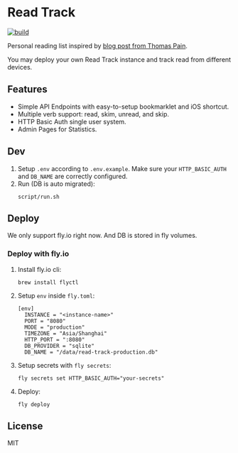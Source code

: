 # Read Track

[![build](https://github.com/crispgm/read-track/actions/workflows/ci.yml/badge.svg)](https://github.com/crispgm/read-track/actions/workflows/ci.yml)

Personal reading list inspired by [blog post from Thomas Pain](https://www.tdpain.net/blog/a-year-of-reading).

You may deploy your own Read Track instance and track read from different devices.

## Features

- Simple API Endpoints with easy-to-setup bookmarklet and iOS shortcut.
- Multiple verb support: read, skim, unread, and skip.
- HTTP Basic Auth single user system.
- Admin Pages for Statistics.

## Dev

1. Setup `.env` according to `.env.example`. Make sure your `HTTP_BASIC_AUTH` and `DB_NAME` are correctly configured.
2. Run (DB is auto migrated):
   ```
   script/run.sh
   ```

## Deploy

We only support fly.io right now. And DB is stored in fly volumes.

### Deploy with fly.io

1. Install fly.io cli:
    ```shell
    brew install flyctl
    ```

2. Setup `env` inside `fly.toml`:
    ```shell
    [env]
      INSTANCE = "<instance-name>"
      PORT = "8080"
      MODE = "production"
      TIMEZONE = "Asia/Shanghai"
      HTTP_PORT = ":8080"
      DB_PROVIDER = "sqlite"
      DB_NAME = "/data/read-track-production.db"
    ```

3. Setup secrets with `fly secrets`:
    ```shell
    fly secrets set HTTP_BASIC_AUTH="your-secrets"
    ```

3. Deploy:
    ```shell
    fly deploy
    ```

## License

MIT
